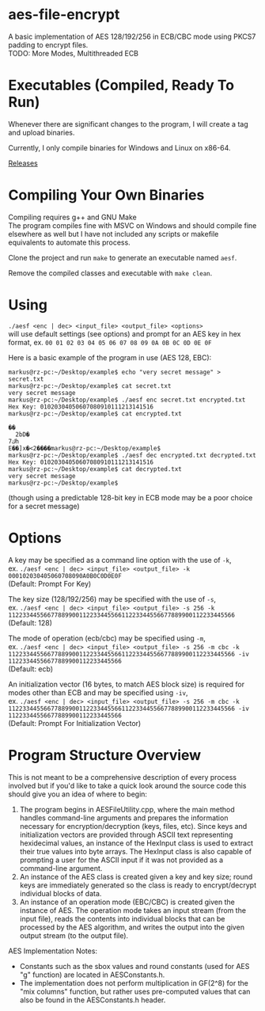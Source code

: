 # aes-file-encrypt

A basic implementation of AES 128/192/256 in ECB/CBC mode using PKCS7 padding to encrypt files.\
TODO: More Modes, Multithreaded ECB

# Executables (Compiled, Ready To Run)
Whenever there are significant changes to the program, I will create a tag and upload binaries.

Currently, I only compile binaries for Windows and Linux on x86-64.

[Releases](/releases/)

# Compiling Your Own Binaries

Compiling requires g++ and GNU Make\
The program compiles fine with MSVC on Windows and should compile fine elsewhere as well but I have not included any scripts or makefile equivalents to automate this process.

Clone the project and run `make` to generate an executable named `aesf`.

Remove the compiled classes and executable with `make clean`.

# Using

`./aesf <enc | dec> <input_file> <output_file> <options>`\
will use default settings (see options) and prompt for an AES key in hex format, ex. `00 01 02 03 04 05 06 07 08 09 0A 0B 0C 0D 0E 0F`

Here is a basic example of the program in use (AES 128, EBC):
```
markus@rz-pc:~/Desktop/example$ echo "very secret message" > secret.txt
markus@rz-pc:~/Desktop/example$ cat secret.txt
very secret message
markus@rz-pc:~/Desktop/example$ ./aesf enc secret.txt encrypted.txt
Hex Key: 01020304050607080910111213141516
markus@rz-pc:~/Desktop/example$ cat encrypted.txt

��
  2bD�
7كh
E��]x�<2����markus@rz-pc:~/Desktop/example$ 
markus@rz-pc:~/Desktop/example$ ./aesf dec encrypted.txt decrypted.txt
Hex Key: 01020304050607080910111213141516
markus@rz-pc:~/Desktop/example$ cat decrypted.txt
very secret message
markus@rz-pc:~/Desktop/example$ 
```
(though using a predictable 128-bit key in ECB mode may be a poor choice for a secret message)

# Options

A key may be specified as a command line option with the use of `-k`,\
ex. `./aesf <enc | dec> <input_file> <output_file> -k 000102030405060708090A0B0C0D0E0F`\
(Default: Prompt For Key)

The key size (128/192/256) may be specified with the use of `-s`,\
ex. `./aesf <enc | dec> <input_file> <output_file> -s 256 -k 1122334455667788990011223344556611223344556677889900112233445566`\
(Default: 128)

The mode of operation (ecb/cbc) may be specified using `-m`,\
ex. `./aesf <enc | dec> <input_file> <output_file> -s 256 -m cbc -k 1122334455667788990011223344556611223344556677889900112233445566 -iv 11223344556677889900112233445566`\
(Default: ecb)

An initialization vector (16 bytes, to match AES block size) is required for modes other than ECB and may be specified using `-iv`,\
ex. `./aesf <enc | dec> <input_file> <output_file> -s 256 -m cbc -k 1122334455667788990011223344556611223344556677889900112233445566 -iv 11223344556677889900112233445566`\
(Default: Prompt For Initialization Vector)

# Program Structure Overview

This is not meant to be a comprehensive description of every process involved but if you'd like to take a quick look around the source code this should give you an idea of where to begin:

1. The program begins in AESFileUtility.cpp, where the main method handles command-line arguments and prepares the information necessary for encryption/decryption (keys, files, etc). Since keys and initialization vectors are provided through ASCII text representing hexidecimal values, an instance of the HexInput class is used to extract their true values into byte arrays. The HexInput class is also capable of prompting a user for the ASCII input if it was not provided as a command-line argument.
2. An instance of the AES class is created given a key and key size; round keys are immediately generated so the class is ready to encrypt/decrypt individual blocks of data.
3. An instance of an operation mode (EBC/CBC) is created given the instance of AES. The operation mode takes an input stream (from the input file), reads the contents into individual blocks that can be processed by the AES algorithm, and writes the output into the given output stream (to the output file).

AES Implementation Notes:
* Constants such as the sbox values and round constants (used for AES "g" function) are located in AESConstants.h.
* The implementation does not perform multiplication in GF(2^8) for the "mix columns" function, but rather uses pre-computed values that can also be found in the AESConstants.h header.
